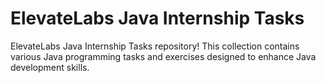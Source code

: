 # ElevateLabs Java Internship Tasks

ElevateLabs Java Internship Tasks repository! This collection contains various Java programming tasks and exercises designed to enhance Java development skills.
